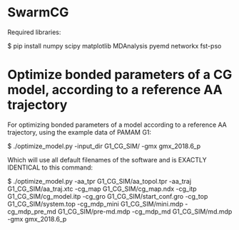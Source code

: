 # SwarmCG

Required libraries:

$ pip install numpy scipy matplotlib MDAnalysis pyemd networkx fst-pso

# Optimize bonded parameters of a CG model, according to a reference AA trajectory

For optimizing bonded parameters of a model according to a reference AA trajectory, using the example data of PAMAM G1:

$ ./optimize_model.py -input_dir G1_CG_SIM/ -gmx gmx_2018.6_p

Which will use all default filenames of the software and is EXACTLY IDENTICAL to this command:

$ ./optimize_model.py -aa_tpr G1_CG_SIM/aa_topol.tpr -aa_traj G1_CG_SIM/aa_traj.xtc -cg_map G1_CG_SIM/cg_map.ndx -cg_itp G1_CG_SIM/cg_model.itp -cg_gro G1_CG_SIM/start_conf.gro -cg_top G1_CG_SIM/system.top -cg_mdp_mini G1_CG_SIM/mini.mdp -cg_mdp_pre_md G1_CG_SIM/pre-md.mdp -cg_mdp_md G1_CG_SIM/md.mdp -gmx gmx_2018.6_p



